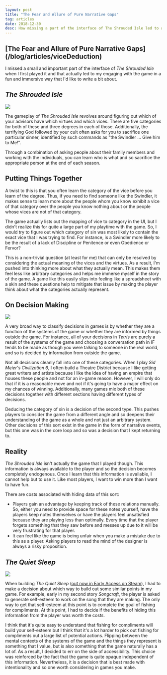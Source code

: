 ```yaml
---
layout: post
title: "The Fear and Allure of Pure Narrative Gaps"
tag: articles
date: 2018-12-30
desc: How missing a part of the interface of The Shrouded Isle led to an interesting difference in its gameplay.
---
```

<h2>[The Fear and Allure of Pure Narrative Gaps](/blog/articles/viceDeduction)</h2>

I missed a small and important part of the interface of *The Shrouded Isle* when I first played it and that actually led to my engaging with the game in a fun and immersive way that I'd like to write a bit about.

## *The Shrouded Isle*
<img src="/blogImages/shroudedIsle.png" />

The gameplay of *The Shrouded Isle* revolves around figuring out which of your advisors have which virtues and which vices. There are five categories for both of these and three degrees in each of those. Additionally, the terrifying God followed by your cult often asks for you to sacrifice one particular sinner, identified by such commands as "the Swindler ... Give him to Me!".


Through a combination of asking people about their family members and working with the individuals, you can learn who is what and so sacrifice the appropriate person at the end of each season.

## Putting Things Together

A twist to this is that you often learn the category of the vice before you learn of the degree. Thus, if you need to find someone like the Swindler, it makes sense to learn more about the people whom you know exhibit a vice of that category over the people you know nothing about or the people whose vices are not of that category.


The game actually lists out the mapping of vice to category in the UI, but I didn't realize this for quite a large part of my playtime with the game. So, I would try to figure out which category of sin was most likely to contain the exact vice that I was trying to find. For instance, is a Swindler more likely to be the result of a lack of Discipline or Penitence or even Obedience or Fervor?


This is a non-trivial question (at least for me) that can only be resolved by considering the actual meaning of the vices and the virtues. As a result, I'm pushed into thinking more about what they actually mean. This makes them feel less like arbitrary categories and helps me immerse myself in the story of the game. A game like this easily slips into feeling like a spreadsheet with a skin and these questions help to mitigate that issue by making the player think about what the categories actually represent.

## On Decision Making
<img src="/blogImages/civ6_water.jpg" />

A very broad way to classify decisions in games is by whether they are a function of the systems of the game or whether they are informed by things outside the game. For instance, all of your decisions in *Tetris* are purely a result of the systems of the game and choosing a conversation path in IF tends to be made as though you were talking to someone in the real world, and so is decided by information from outside the game.


Not all decisions cleanly fall into one of these categories. When I play *Sid Meier's Civilization 6*, I often build a Theatre District because I like getting great writers and artists because I like the idea of having an empire that houses these people and not for an in-game reason. However, I will only do that if it is a reasonable move and not if it's going to have a major effect on my chances of winning. Additionally, many games mix both of these decisions together with different sections having different types of decisions.


Deducing the category of sin is a decision of the second type. This pushes players to consider the game from a different angle and so deepens their understanding of the game as a whole and not just an arbitrary system. Other decisions of this sort exist in the game in the form of narrative events, but this one was in the core loop and so was a decision that I kept returning to.

## Reality

*The Shrouded Isle* isn't actually the game that I played though. This information is always available to the player and so the decision becomes completely endogenous. Once I learn that this information is available, I cannot help but to use it. Like most players, I want to win more than I want to have fun.


There are costs associated with hiding data of this sort:
- Players gain an advantage by keeping track of these relations manually. So, either you need to provide space for these notes yourself, have the players keep notes themselves or have the players feel unsatisfied because they are playing less than optimally. Every time that the player forgets something that they saw before and messes up due to it will be very frustrating for that player.
- It can feel like the game is being unfair when you make a mistake due to this as a player. Asking players to read the mind of the designer is always a risky proposition.


## *The Quiet Sleep*
<img src="/blogImages/tqs_shareExperience.png" />

When building *The Quiet Sleep* ([out now in Early Access on Steam](http://store.steampowered.com/app/724510/The_Quiet_Sleep)), I had to make a decision about which way to build out some similar points in my game. For example, early in my second story *Songcraft*, the player is asked to generate self-esteem to work on the song that they are making. The only way to get that self-esteem at this point is to complete the goal of fishing for compliments. At this point, I had to decide if the benefits of hiding this information from the player was worth the costs.


I think that it's quite easy to understand that fishing for compliments will build your self-esteem but I think that it's a lot harder to pick out fishing for compliments out a large list of potential actions. Flipping between the mental contexts of the systems of the game and the things they represent is something that I value, but is also something that the game naturally has a lot of. As a result, I decided to err on the side of accessibility. This choice was reinforced by the fact that the game is quite opaque independent of this information. Nevertheless, it is a decision that is best made with intentionality and so one worth considering in games you make.

